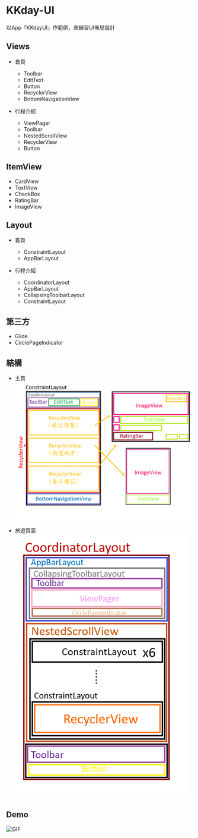 # KKday-UI
以App「KKdayUI」作範例，來練習UI佈局設計

## Views
* 首頁
  * Toolbar
  * EditText
  * Button
  * RecyclerView
  * BottomNavigationView
  
* 行程介紹
  * ViewPager
  * Toolbar
  * NestedScrollView
  * RecyclerView
  * Button
  
## ItemView
* CardView
* TextView
* CheckBox
* RatingBar
* ImageView


## Layout
* 首頁
  * ConstraintLayout
  * AppBarLayout
  
* 行程介紹
  * CoordinatorLayout
  * AppBarLayout
  * CollapsingToolbarLayout
  * ConstraintLayout
  
## 第三方
* Glide
* CirclePageIndicator

## 結構

* 主頁
![IMG](MainView.png)

* 旅遊頁面
![IMG](TravelView.png)


## Demo
![GIF](KKdayUI_Demo.gif)
